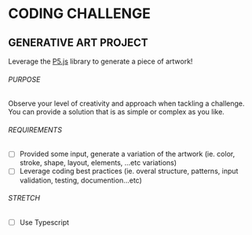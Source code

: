 # CODING CHALLENGE

## GENERATIVE ART PROJECT
Leverage the [P5.js](https://p5js.org/) library to generate a piece of artwork!

###### PURPOSE
Observe your level of creativity and approach when tackling a challenge. You can provide a solution that is as simple or complex as you like.

###### REQUIREMENTS
- [ ] Provided some input, generate a variation of the artwork (ie. color, stroke, shape, layout, elements, ...etc variations)
- [ ] Leverage coding best practices (ie. overal structure, patterns, input validation, testing, documention...etc)

###### STRETCH
- [ ] Use Typescript
